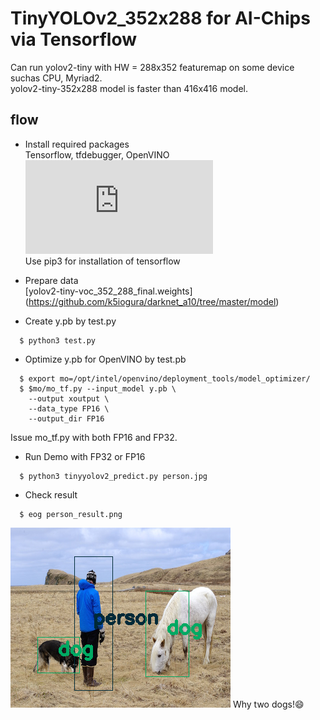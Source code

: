 # TinyYOLOv2_352x288 for AI-Chips via Tensorflow

Can run yolov2-tiny with HW = 288x352 featuremap on some device suchas CPU, Myriad2.  
yolov2-tiny-352x288 model is faster than 416x416 model.  

## flow  

- Install required packages  
  Tensorflow, tfdebugger, OpenVINO  
  ![Reference about OpenVINO installation](https://github.com/k5iogura/vinosyp/blob/master/README.md)  
  Use pip3 for installation of tensorflow
  
- Prepare data  
  [yolov2-tiny-voc_352_288_final.weights]
  (https://github.com/k5iogura/darknet_a10/tree/master/model)
- Create y.pb by test.py  

```
  $ python3 test.py
```

- Optimize y.pb for OpenVINO by test.pb  

```
  $ export mo=/opt/intel/openvino/deployment_tools/model_optimizer/
  $ $mo/mo_tf.py --input_model y.pb \
    --output xoutput \
    --data_type FP16 \
    --output_dir FP16
```
  Issue mo_tf.py with both FP16 and FP32.  
  
- Run Demo with FP32 or FP16  

```
  $ python3 tinyyolov2_predict.py person.jpg
```

- Check result  

```
  $ eog person_result.png
```

![](person_result.png)
Why two dogs!:smile:  
